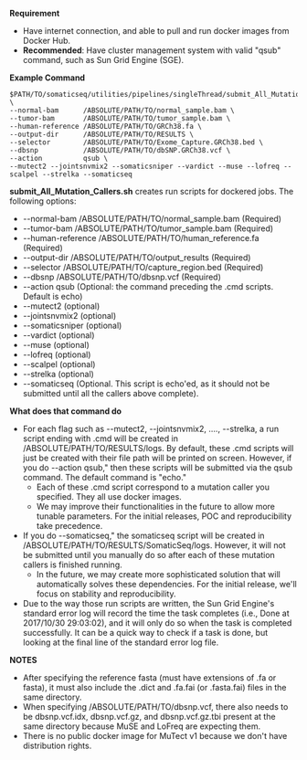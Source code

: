 **Requirement**
* Have internet connection, and able to pull and run docker images from Docker Hub.
* **Recommended**: Have cluster management system with valid "qsub" command, such as Sun Grid Engine (SGE).

**Example Command**
```
$PATH/TO/somaticseq/utilities/pipelines/singleThread/submit_All_Mutation_Callers.sh \
--normal-bam      /ABSOLUTE/PATH/TO/normal_sample.bam \
--tumor-bam       /ABSOLUTE/PATH/TO/tumor_sample.bam \
--human-reference /ABSOLUTE/PATH/TO/GRCh38.fa \
--output-dir      /ABSOLUTE/PATH/TO/RESULTS \
--selector        /ABSOLUTE/PATH/TO/Exome_Capture.GRCh38.bed \
--dbsnp           /ABSOLUTE/PATH/TO/dbSNP.GRCh38.vcf \
--action          qsub \
--mutect2 --jointsnvmix2 --somaticsniper --vardict --muse --lofreq --scalpel --strelka --somaticseq
```

**submit_All_Mutation_Callers.sh** creates run scripts for dockered jobs. The following options:
* --normal-bam /ABSOLUTE/PATH/TO/normal_sample.bam (Required)
* --tumor-bam /ABSOLUTE/PATH/TO/tumor_sample.bam (Required)
* --human-reference /ABSOLUTE/PATH/TO/human_reference.fa (Required)
* --output-dir /ABSOLUTE/PATH/TO/output_results (Required)
* --selector /ABSOLUTE/PATH/TO/capture_region.bed (Required)
* --dbsnp /ABSOLUTE/PATH/TO/dbsnp.vcf (Required)
* --action qsub (Optional: the command preceding the .cmd scripts. Default is echo)
* --mutect2 (optional)
* --jointsnvmix2 (optional)
* --somaticsniper (optional)
* --vardict (optional)
* --muse (optional)
* --lofreq (optional)
* --scalpel (optional)
* --strelka (optional)
* --somaticseq (Optional. This script is echo'ed, as it should not be submitted until all the callers above complete).

**What does that command do**
* For each flag such as --mutect2, --jointsnvmix2, ...., --strelka, a run script ending with .cmd will be created in /ABSOLUTE/PATH/TO/RESULTS/logs. By default, these .cmd scripts will just be created with their file path will be printed on screen. However, if you do --action qsub," then these scripts will be submitted via the qsub command. The default command is "echo."
  * Each of these .cmd script correspond to a mutation caller you specified. They all use docker images.
  * We may improve their functionalities in the future to allow more tunable parameters. For the initial releases, POC and reproducibility take precedence. 
* If you do --somaticseq," the somaticseq script will be created in /ABSOLUTE/PATH/TO/RESULTS/SomaticSeq/logs. However, it will not be submitted until you manually do so after each of these mutation callers is finished running. 
  * In the future, we may create more sophisticated solution that will automatically solves these dependencies. For the initial release, we'll focus on stability and reproducibility. 
* Due to the way those run scripts are written, the Sun Grid Engine's standard error log will record the time the task completes (i.e., Done at 2017/10/30 29:03:02), and it will only do so when the task is completed successfully. It can be a quick way to check if a task is done, but looking at the final line of the standard error log file. 

**NOTES**
* After specifying the reference fasta (must have extensions of .fa or fasta), it must also include the .dict and .fa.fai (or .fasta.fai) files in the same directory.
* When specifying /ABSOLUTE/PATH/TO/dbsnp.vcf, there also needs to be dbsnp.vcf.idx, dbsnp.vcf.gz, and dbsnp.vcf.gz.tbi present at the same directory because MuSE and LoFreq are expecting them.
* There is no public docker image for MuTect v1 because we don't have distribution rights.
